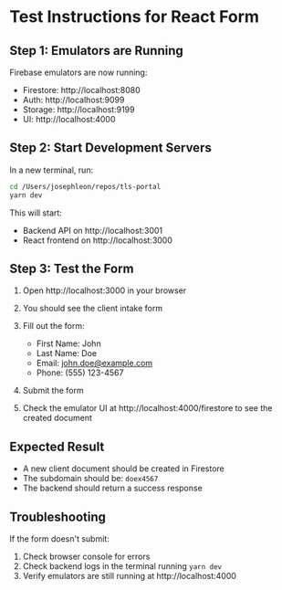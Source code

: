 # Test Instructions for React Form

## Step 1: Emulators are Running

Firebase emulators are now running:
- Firestore: http://localhost:8080
- Auth: http://localhost:9099
- Storage: http://localhost:9199
- UI: http://localhost:4000

## Step 2: Start Development Servers

In a new terminal, run:

```bash
cd /Users/josephleon/repos/tls-portal
yarn dev
```

This will start:
- Backend API on http://localhost:3001
- React frontend on http://localhost:3000

## Step 3: Test the Form

1. Open http://localhost:3000 in your browser
2. You should see the client intake form
3. Fill out the form:
   - First Name: John
   - Last Name: Doe
   - Email: john.doe@example.com
   - Phone: (555) 123-4567

4. Submit the form
5. Check the emulator UI at http://localhost:4000/firestore to see the created document

## Expected Result

- A new client document should be created in Firestore
- The subdomain should be: `doex4567`
- The backend should return a success response

## Troubleshooting

If the form doesn't submit:
1. Check browser console for errors
2. Check backend logs in the terminal running `yarn dev`
3. Verify emulators are still running at http://localhost:4000